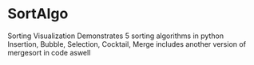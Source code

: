 # SortAlgo
Sorting Visualization
Demonstrates 5 sorting algorithms in python \
Insertion, Bubble, Selection, Cocktail, Merge
includes another version of mergesort in code aswell
